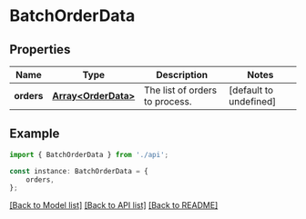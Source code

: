 # BatchOrderData


## Properties

Name | Type | Description | Notes
------------ | ------------- | ------------- | -------------
**orders** | [**Array&lt;OrderData&gt;**](OrderData.md) | The list of orders to process. | [default to undefined]

## Example

```typescript
import { BatchOrderData } from './api';

const instance: BatchOrderData = {
    orders,
};
```

[[Back to Model list]](../README.md#documentation-for-models) [[Back to API list]](../README.md#documentation-for-api-endpoints) [[Back to README]](../README.md)
